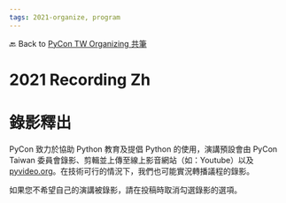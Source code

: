 ```yaml
---
tags: 2021-organize, program
---
```


🔙 Back to [PyCon TW Organizing 共筆](https://hackmd.io/@pycontw/SyG5_GrED/https%3A%2F%2Fhackmd.io%2F%40pycontw%2FByi2hyM9w)

# 2021 Recording Zh

# 錄影釋出

PyCon 致力於協助 Python 教育及提倡 Python 的使用，演講預設會由 PyCon Taiwan 委員會錄影、剪輯並上傳至線上影音網站（如：Youtube）以及 [pyvideo.org](http://pyvideo.org/)。在技術可行的情況下，我們也可能實況轉播議程的錄影。

如果您不希望自己的演講被錄影，請在投稿時取消勾選錄影的選項。